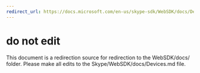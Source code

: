 ```yaml
---
redirect_url: https://docs.microsoft.com/en-us/skype-sdk/WebSDK/docs/Devices
---
```

# do not edit
This document is a redirection source for redirection to the WebSDK/docs/ folder. Please make all edits to the Skype/WebSDK/docs/Devices.md file.

